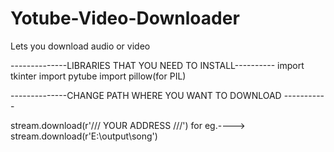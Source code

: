 # Yotube-Video-Downloader

Lets you download audio or video

--------------LIBRARIES THAT YOU NEED TO INSTALL----------
import tkinter
import pytube
import pillow(for PIL)


--------------CHANGE PATH WHERE YOU WANT TO DOWNLOAD -----------

stream.download(r'/// YOUR ADDRESS ///')
for eg.---->
stream.download(r'E:\output\song')
